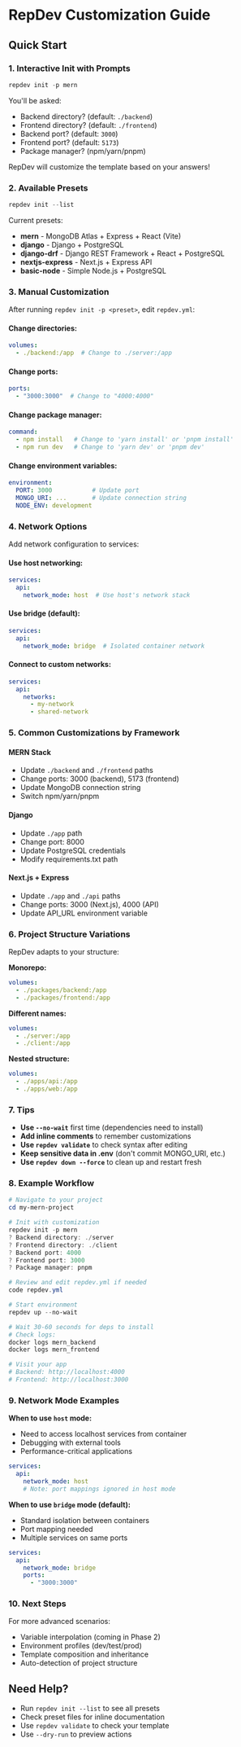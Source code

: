 # RepDev Customization Guide

## Quick Start

### 1. Interactive Init with Prompts
```powershell
repdev init -p mern
```

You'll be asked:
- Backend directory? (default: `./backend`)
- Frontend directory? (default: `./frontend`)
- Backend port? (default: `3000`)
- Frontend port? (default: `5173`)
- Package manager? (npm/yarn/pnpm)

RepDev will customize the template based on your answers!

### 2. Available Presets

```powershell
repdev init --list
```

Current presets:
- **mern** - MongoDB Atlas + Express + React (Vite)
- **django** - Django + PostgreSQL
- **django-drf** - Django REST Framework + React + PostgreSQL
- **nextjs-express** - Next.js + Express API
- **basic-node** - Simple Node.js + PostgreSQL

### 3. Manual Customization

After running `repdev init -p <preset>`, edit `repdev.yml`:

#### Change directories:
```yaml
volumes:
  - ./backend:/app  # Change to ./server:/app
```

#### Change ports:
```yaml
ports:
  - "3000:3000"  # Change to "4000:4000"
```

#### Change package manager:
```yaml
command:
  - npm install   # Change to 'yarn install' or 'pnpm install'
  - npm run dev   # Change to 'yarn dev' or 'pnpm dev'
```

#### Change environment variables:
```yaml
environment:
  PORT: 3000           # Update port
  MONGO_URI: ...       # Update connection string
  NODE_ENV: development
```

### 4. Network Options

Add network configuration to services:

#### Use host networking:
```yaml
services:
  api:
    network_mode: host  # Use host's network stack
```

#### Use bridge (default):
```yaml
services:
  api:
    network_mode: bridge  # Isolated container network
```

#### Connect to custom networks:
```yaml
services:
  api:
    networks:
      - my-network
      - shared-network
```

### 5. Common Customizations by Framework

#### MERN Stack
- Update `./backend` and `./frontend` paths
- Change ports: 3000 (backend), 5173 (frontend)
- Update MongoDB connection string
- Switch npm/yarn/pnpm

#### Django
- Update `./app` path
- Change port: 8000
- Update PostgreSQL credentials
- Modify requirements.txt path

#### Next.js + Express
- Update `./app` and `./api` paths
- Change ports: 3000 (Next.js), 4000 (API)
- Update API_URL environment variable

### 6. Project Structure Variations

RepDev adapts to your structure:

**Monorepo:**
```yaml
volumes:
  - ./packages/backend:/app
  - ./packages/frontend:/app
```

**Different names:**
```yaml
volumes:
  - ./server:/app
  - ./client:/app
```

**Nested structure:**
```yaml
volumes:
  - ./apps/api:/app
  - ./apps/web:/app
```

### 7. Tips

- **Use `--no-wait`** first time (dependencies need to install)
- **Add inline comments** to remember customizations
- **Use `repdev validate`** to check syntax after editing
- **Keep sensitive data in .env** (don't commit MONGO_URI, etc.)
- **Use `repdev down --force`** to clean up and restart fresh

### 8. Example Workflow

```powershell
# Navigate to your project
cd my-mern-project

# Init with customization
repdev init -p mern
? Backend directory: ./server
? Frontend directory: ./client
? Backend port: 4000
? Frontend port: 3000
? Package manager: pnpm

# Review and edit repdev.yml if needed
code repdev.yml

# Start environment
repdev up --no-wait

# Wait 30-60 seconds for deps to install
# Check logs:
docker logs mern_backend
docker logs mern_frontend

# Visit your app
# Backend: http://localhost:4000
# Frontend: http://localhost:3000
```

### 9. Network Mode Examples

**When to use `host` mode:**
- Need to access localhost services from container
- Debugging with external tools
- Performance-critical applications

```yaml
services:
  api:
    network_mode: host
    # Note: port mappings ignored in host mode
```

**When to use `bridge` mode (default):**
- Standard isolation between containers
- Port mapping needed
- Multiple services on same ports

```yaml
services:
  api:
    network_mode: bridge
    ports:
      - "3000:3000"
```

### 10. Next Steps

For more advanced scenarios:
- Variable interpolation (coming in Phase 2)
- Environment profiles (dev/test/prod)
- Template composition and inheritance
- Auto-detection of project structure

## Need Help?

- Run `repdev init --list` to see all presets
- Check preset files for inline documentation
- Use `repdev validate` to check your template
- Use `--dry-run` to preview actions
